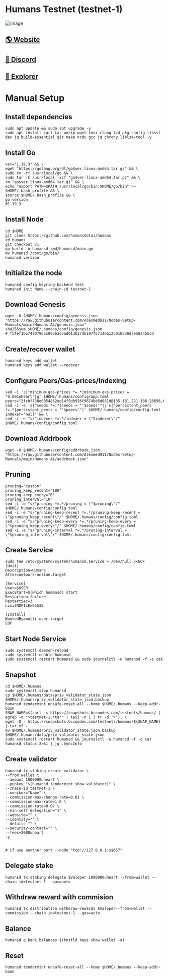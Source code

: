# Humans Testnet (testnet-1)

![image](https://icodrops.com/wp-content/uploads/2021/11/Humans_cover.png)

## <a href="https://humans.ai/">🌎 Website </a>
## <a href="https://discord.gg/humansdotai">💎 Discord </a>
## <a href="https://explorer.humans.zone/humans-testnet">🚀 Explorer </a>

# Manual Setup

## Install dependencies
```
sudo apt update && sudo apt upgrade -y
sudo apt install curl tar unzip wget tmux clang lz4 pkg-config libssl-dev jq build-essential git make ncdu gcc jq chrony liblz4-tool -y
```
## Install Go
```
ver="1.19.3" && \
wget "https://golang.org/dl/go$ver.linux-amd64.tar.gz" && \
sudo rm -rf /usr/local/go && \
sudo tar -C /usr/local -xzf "go$ver.linux-amd64.tar.gz" && \
rm "go$ver.linux-amd64.tar.gz" && \
echo "export PATH=$PATH:/usr/local/go/bin:$HOME/go/bin" >> $HOME/.bash_profile && \
source $HOME/.bash_profile && \
go version    
#1.19.3
```
## Install Node

```
cd $HOME
git clone https://github.com/humansdotai/humans
cd humans
git checkout v1
go build -o humansd cmd/humansd/main.go
mv humansd /root/go/bin/
humansd version
```
## Initialize the node
```
humansd config keyring-backend test
humansd init Name --chain-id testnet-1
```

## Download Genesis
```
wget -O $HOME/.humans/config/genesis.json "https://raw.githubusercontent.com/Alexmed911/Nodes-Setup-Manuals/main/Humans Ai/genesis.json"
sha256sum $HOME/.humans/config/genesis.json
# f5fef1b574a07965c005b3d7ad013b27db197f57146a12c018338d7e58a4b5cd
```
## Create/recover wallet
```
humansd keys add wallet
humansd keys add wallet --recover
```

## Configure Peers/Gas-prices/Indexing
```
sed -i 's|^minimum-gas-prices *=.*|minimum-gas-prices = "0.001uheart"|g' $HOME/.humans/config/app.toml
peers="2fcbf738e6054862ee14f5db926f9674bd6d081d@135.181.221.186:28656,63b22dc6595a4ad3e84826777b23a371c2bc4d6d@84.54.23.195:26656,96fc064917274a80d43985a5c3440254dcae5dc9@65.108.134.208:36656,2cc7701b7d2a9e0384ad787061edd4e5e63357d3@65.109.34.41:26656,11a72d34dec4f6f0fa2211fafba8c6581247958f@185.250.37.13:26656,a1cdecf36cd910af2535abd25972e8d51ab5b590@91.195.101.77:26656,5f8cd0ff3c46e5faa3a4f8a152ec94823452f9e8@194.163.140.190:26656,3ce506b19fff80a7e0b5f9080c5f8496dd890014@78.159.115.21:26656"
sed -i -e 's|^seeds *=.*|seeds = "'$seeds'"|; s|^persistent_peers *=.*|persistent_peers = "'$peers'"|' $HOME/.humans/config/config.toml
indexer="null" && \
sed -i -e "s/^indexer *=.*/indexer = \"$indexer\"/" $HOME/.humans/config/config.toml
```
## Download Addrbook
```
wget -O $HOME/.humans/config/addrbook.json "https://raw.githubusercontent.com/Alexmed911/Nodes-Setup-Manuals/main/Humans Ai/addrbook.json"
```
## Pruning
```
pruning="custom"
pruning_keep_recent="100"
pruning_keep_every="0"
pruning_interval="10"
sed -i -e "s/^pruning *=.*/pruning = \"$pruning\"/" $HOME/.humans/config/config.toml
sed -i -e "s/^pruning-keep-recent *=.*/pruning-keep-recent = \"$pruning_keep_recent\"/" $HOME/.humans/config/config.toml
sed -i -e "s/^pruning-keep-every *=.*/pruning-keep-every = \"$pruning_keep_every\"/" $HOME/.humans/config/config.toml
sed -i -e "s/^pruning-interval *=.*/pruning-interval = \"$pruning_interval\"/" $HOME/.humans/config/config.toml
```
## Create Service
```
sudo tee /etc/systemd/system/humansd.service > /dev/null <<EOF
[Unit]
Description=Humans
After=network-online.target

[Service]
User=$USER
ExecStart=$(which humansd) start
Restart=on-failure
RestartSec=3
LimitNOFILE=65535

[Install]
WantedBy=multi-user.target
EOF
```
## Start Node Service
```
sudo systemctl daemon-reload
sudo systemctl enable humansd
sudo systemctl restart humansd && sudo journalctl -u humansd -f -o cat
```
## Snapshot
```
cd $HOME/.humans
sudo systemctl stop humansd
cp $HOME/.humans/data/priv_validator_state.json $HOME/.humans/priv_validator_state.json.backup
humansd tendermint unsafe-reset-all --home $HOME/.humans --keep-addr-book
SNAP_NAME=$(curl -s https://snapshots.bccnodes.com/testnets/humans/ | egrep -o ">testnet-1.*tar" | tail -n 1 | tr -d '>'); \
wget -O - https://snapshots.bccnodes.com/testnets/humans/${SNAP_NAME} | tar xf -
mv $HOME/.humans/priv_validator_state.json.backup $HOME/.humans/data/priv_validator_state.json
sudo systemctl restart humansd && journalctl -u humansd -f -o cat
humansd status 2>&1 | jq .SyncInfo
```
## Create validator
```
humansd tx staking create-validator \
--from wallet \
--amount 1000000uheart \
--pubkey "$(humansd tendermint show-validator)" \
--chain-id testnet-1 \
--moniker="Name" \
--commission-max-change-rate=0.01 \
--commission-max-rate=1.0 \
--commission-rate=0.07 \
--min-self-delegation="1" \
--website="" \
--identity="" \
--details "" \
--security-contact="" \
--fees=2000uheart 
-y

  
# if use another port --node "tcp://127.0.0.1:$$657"
  ``` 
##  Delegate stake
```
humansd tx staking delegate $Valoper 1000000uheart --from=wallet --chain-id=testnet-1 --gas=auto
```
##  Withdraw reward with commision
```
humansd tx distribution withdraw-rewards $Valoper--from=wallet --commission --chain-id=testnet-1 --gas=auto
```
##  Balance
```
humansd q bank balances $(knstld keys show wallet -a)
```
##  Reset
```
humansd tendermint unsafe-reset-all --home $HOME/.humans --keep-addr-book
